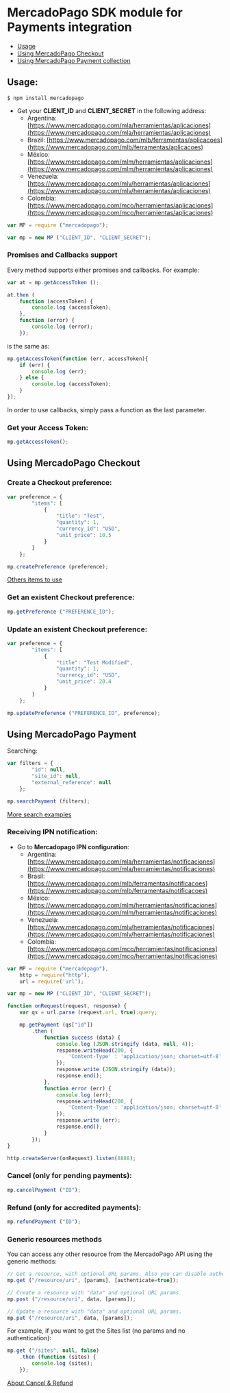 # MercadoPago SDK module for Payments integration

* [Usage](#usage)
* [Using MercadoPago Checkout](#checkout)
* [Using MercadoPago Payment collection](#payments)

<a name="usage"></a>
## Usage:

```
$ npm install mercadopago
```

* Get your **CLIENT_ID** and **CLIENT_SECRET** in the following address:
    * Argentina: [https://www.mercadopago.com/mla/herramientas/aplicaciones](https://www.mercadopago.com/mla/herramientas/aplicaciones)
    * Brazil: [https://www.mercadopago.com/mlb/ferramentas/aplicacoes](https://www.mercadopago.com/mlb/ferramentas/aplicacoes)
    * México: [https://www.mercadopago.com/mlm/herramientas/aplicaciones](https://www.mercadopago.com/mlm/herramientas/aplicaciones)
    * Venezuela: [https://www.mercadopago.com/mlv/herramientas/aplicaciones](https://www.mercadopago.com/mlv/herramientas/aplicaciones)
    * Colombia: [https://www.mercadopago.com/mco/herramientas/aplicaciones](https://www.mercadopago.com/mco/herramientas/aplicaciones)

```javascript
var MP = require ("mercadopago");

var mp = new MP ("CLIENT_ID", "CLIENT_SECRET");
```

### Promises and Callbacks support

Every method supports either promises and callbacks. For example:

```javascript
var at = mp.getAccessToken ();

at.then (
    function (accessToken) {
        console.log (accessToken);
    },
    function (error) {
        console.log (error);
    });
```
is the same as:

```javascript
mp.getAccessToken(function (err, accessToken){
    if (err) {
        console.log (err);
    } else {
        console.log (accessToken);
    }
});
```

In order to use callbacks, simply pass a function as the last parameter.


### Get your Access Token:

```javascript
mp.getAccessToken();
```

<a name="checkout"></a>
## Using MercadoPago Checkout

### Create a Checkout preference:

```javascript
var preference = {
        "items": [
            {
                "title": "Test",
                "quantity": 1,
                "currency_id": "USD",
                "unit_price": 10.5
            }
        ]
    };

mp.createPreference (preference);
```

<a href="http://developers.mercadopago.com/documentacion/recibir-pagos#glossary">Others items to use</a>

### Get an existent Checkout preference:

```javascript
mp.getPreference ("PREFERENCE_ID");
```

### Update an existent Checkout preference:

```javascript
var preference = {
        "items": [
            {
                "title": "Test Modified",
                "quantity": 1,
                "currency_id": "USD",
                "unit_price": 20.4
            }
        ]
    };

mp.updatePreference ("PREFERENCE_ID", preference);
```

<a name="payments"></a>
## Using MercadoPago Payment

Searching:

```javascript
var filters = {
        "id": null,
        "site_id": null,
        "external_reference": null
    };

mp.searchPayment (filters);
```


<a href="http://developers.mercadopago.com/documentacion/busqueda-de-pagos-recibidos">More search examples</a>

### Receiving IPN notification:

* Go to **Mercadopago IPN configuration**:
    * Argentina: [https://www.mercadopago.com/mla/herramientas/notificaciones](https://www.mercadopago.com/mla/herramientas/notificaciones)
    * Brasil: [https://www.mercadopago.com/mlb/ferramentas/notificacoes](https://www.mercadopago.com/mlb/ferramentas/notificacoes)
    * México: [https://www.mercadopago.com/mlm/herramientas/notificaciones](https://www.mercadopago.com/mlm/herramientas/notificaciones)
    * Venezuela: [https://www.mercadopago.com/mlv/herramientas/notificaciones](https://www.mercadopago.com/mlv/herramientas/notificaciones)
    * Colombia: [https://www.mercadopago.com/mco/herramientas/notificaciones](https://www.mercadopago.com/mco/herramientas/notificaciones)<br />

```javascript
var MP = require ("mercadopago"),
    http = require("http"),
    url = require('url');

var mp = new MP ("CLIENT_ID", "CLIENT_SECRET");

function onRequest(request, response) {
    var qs = url.parse (request.url, true).query;

    mp.getPayment (qs["id"])
        .then (
            function success (data) {
                console.log (JSON.stringify (data, null, 4));
                response.writeHead(200, {
                    'Content-Type' : 'application/json; charset=utf-8'
                });
                response.write (JSON.stringify (data));
                response.end();
            },
            function error (err) {
                console.log (err);
                response.writeHead(200, {
                    'Content-Type' : 'application/json; charset=utf-8'
                });
                response.write (err);
                response.end();
            }
        });
}

http.createServer(onRequest).listen(8888);
```

### Cancel (only for pending payments):

```javascript
mp.cancelPayment ("ID");
```

### Refund (only for accredited payments):

```javascript
mp.refundPayment ("ID");
```

### Generic resources methods

You can access any other resource from the MercadoPago API using the generic methods:

```javascript
// Get a resource, with optional URL params. Also you can disable authentication for public APIs
mp.get ("/resource/uri", [params], [authenticate=true]);

// Create a resource with "data" and optional URL params.
mp.post ("/resource/uri", data, [params]);

// Update a resource with "data" and optional URL params.
mp.put ("/resource/uri", data, [params]);
```

 For example, if you want to get the Sites list (no params and no authentication):

```javascript
mp.get ("/sites", null, false)
    .then (function (sites) {
        console.log (sites);
    });
```

<a href=http://developers.mercadopago.com/documentacion/devolucion-y-cancelacion> About Cancel & Refund </a>
